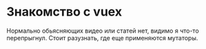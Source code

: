 # Знакомство с vuex
Нормально обьясняющих видео или статей нет, видимо я что-то перепрыгнул. Стоит разузнать, где еще применяются мутаторы.